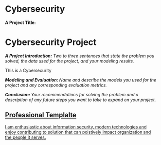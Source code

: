 # Cybersecurity
<b>A Project Title: </b>
<h1>Cybersecurity Project</h1>

<em><b> A Project Introduction:</b> Two to three sentences that state the
problem you solved, the data used for the project, and your
modeling results. </em>
<p> This is a Cybersecurity </p>

<em> <b> Modeling and Evaluation: </b> Name and describe the models you
used for the project and any corresponding evaluation metrics.</em>

<em> <b> Conclusion: </b> Your recommendations for solving the problem and a
description of any future steps you want to take to expand on your
project.</em>
<u>

<h2>Professional Templalte </h2>
<p>I am enthusiastic about information security, modern technologies and enjoy contributing to solution that can poistively impact organization and the people it serves. </p>

